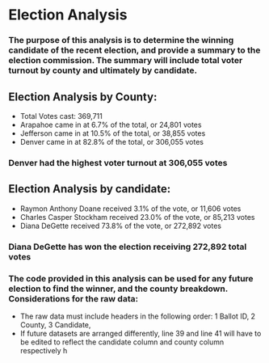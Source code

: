 # Election Analysis
### The purpose of this analysis is to determine the winning candidate of the recent election, and provide a summary to the election commission. The summary will include total voter turnout by county and ultimately by candidate.

## Election Analysis by County: 
- Total Votes cast: 369,711
- Arapahoe came in at 6.7% of the total, or 24,801 votes
- Jefferson came in at 10.5% of the total, or 38,855 votes
- Denver came in at 82.8% of the total, or 306,055 votes
### Denver had the highest voter turnout at 306,055 votes 

## Election Analysis by candidate:
- Raymon Anthony Doane received 3.1% of the vote, or 11,606 votes
- Charles Casper Stockham received 23.0% of the vote, or 85,213 votes 
- Diana DeGette received 73.8% of the vote, or 272,892 votes
### Diana DeGette has won the election receiving 272,892 total votes

### The code provided in this analysis can be used for any future election to find the winner, and the county breakdown. Considerations for the raw data: 
-	The raw data must include headers in the following order:
  1	Ballot ID,
  2	County,
  3	Candidate, 
-	If future datasets are arranged differently, line 39 and line 41 will have to be edited to reflect the candidate column and county column respectively
h

